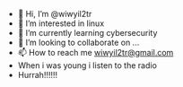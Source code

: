 - 👋 Hi, I’m @wiwyil2tr
- 👀 I’m interested in linux
- 🌱 I’m currently learning cybersecurity
- 💞️ I’m looking to collaborate on ...
- 📫 How to reach me wiwyil2tr@gmail.com
- When i was young i listen to the radio
- Hurrah!!!!!!
<!---
wiwyil2tr/wiwyil2tr is a ✨ special ✨ repository because its `README.md` (this file) appears on your GitHub profile.
You can click the Preview link to take a look at your changes.
--->
